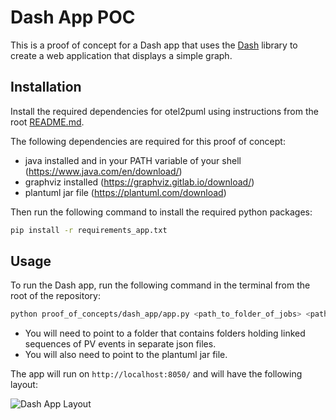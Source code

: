 # Dash App POC
This is a proof of concept for a Dash app that uses the [Dash](https://dash.plotly.com/) library to create a web application that displays a simple graph.

## Installation
Install the required dependencies for otel2puml using instructions from the root [README.md](../../README.md).

The following dependencies are required for this proof of concept:
- java installed and in your PATH variable of your shell (https://www.java.com/en/download/)
- graphviz installed (https://graphviz.gitlab.io/download/)
- plantuml jar file (https://plantuml.com/download)

Then run the following command to install the required python packages:
```bash
pip install -r requirements_app.txt
```

## Usage

To run the Dash app, run the following command in the terminal from the root of the repository:
```bash
python proof_of_concepts/dash_app/app.py <path_to_folder_of_jobs> <path_to_plantuml_jar>
```

* You will need to point to a folder that contains folders holding linked sequences of PV events in separate json files.
* You will also need to point to the plantuml jar file.

The app will run on `http://localhost:8050/` and will have the following layout:

![Dash App Layout](app.png)